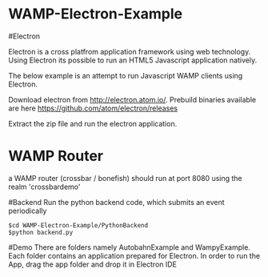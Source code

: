 # WAMP-Electron-Example

#Electron

Electron is a cross platfrom application framework using web technology.
Using Electron its possible to run an HTML5 Javascript application natively.

The below example is an attempt to run Javascript WAMP clients using Electron.

Download electron from http://electron.atom.io/.
Prebuild binaries available are here https://github.com/atom/electron/releases

Extract the zip file and run the electron application.

# WAMP Router
a WAMP router (crossbar / bonefish) should run at port 8080 using the realm 'crossbardemo'

#Backend
Run the python backend code, which submits an event periodically
```
$cd WAMP-Electron-Example/PythonBackend
$python backend.py
```
#Demo
There are folders namely AutobahnExample and WampyExample. 
Each folder contains an application prepared for Electron. 
In order to run the App, drag the app folder and drop it in Electron IDE

